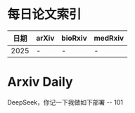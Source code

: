 # 每日论文索引

| 日期 | arXiv | bioRxiv | medRxiv |
|------|-------|---------|---------|
| 2025 | - | - | - |








































































































































































































































































































































































































































































































































































# Arxiv Daily


DeepSeek，你记一下我做如下部署 -- 101
